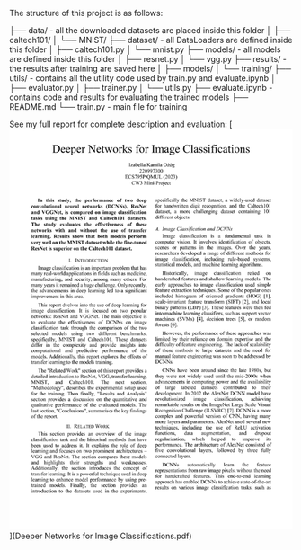 The structure of this project is as follows:

├── data/ - all the downloaded datasets are placed inside this folder
│   ├── caltech101/ 
│   └── MNIST/ 
├── dataset/ - all DataLoaders are defined inside this folder
│   ├── caltech101.py 
│   └── mnist.py
├── models/ - all models are defined inside this folder
│   ├── resnet.py
│   └── vgg.py
├── results/ - the results after training are saved here
│   ├── models/
│   └── training/
├── utils/ - contains all the utility code used by train.py and evaluate.ipynb
│   ├── evaluator.py
│   ├── trainer.py
│   └── utils.py
├── evaluate.ipynb - contains code and results for evaluating the trained models
├── README.md
└── train.py - main file for training


See my full report for complete description and evaluation:
[![report](report_pg1.png)](Deeper Networks for Image Classifications.pdf)
